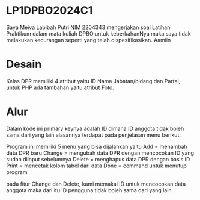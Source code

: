 # LP1DPBO2024C1
Saya Meiva Labibah Putri NIM 2204343 mengerjakan
soal Latihan Praktikum dalam mata kuliah DPBO
untuk keberkahanNya maka saya tidak melakukan kecurangan seperti yang telah dispesifikasikan. Aamiin

# Desain

Kelas DPR memiliki 4 atribut yaitu ID Nama Jabatan/bidang dan Partai, untuk PHP ada tambahan
yaitu atribut Foto.

# Alur

Dalam kode ini primary keynya adalah ID dimana ID anggota tidak boleh sama dari yang lain
alasannya terdapat pada penjelasan menu berikut:

Program ini memiliki 5 menu yang bisa dijalankan yaitu
Add = menambah data DPR baru
Change = mengubah data DPR dengan mencocokan ID yang sudah diinput sebelumnya
Delete = menghapus data DPR dengan basis ID
Print = mencetak kolom tabel dari data 
Done = command untuk menutup program

pada fitur Change dan Delete, kami memakai ID untuk mencocokan data anggota
maka dari itu ID pengguna tidak boleh sama dari yang lain.


